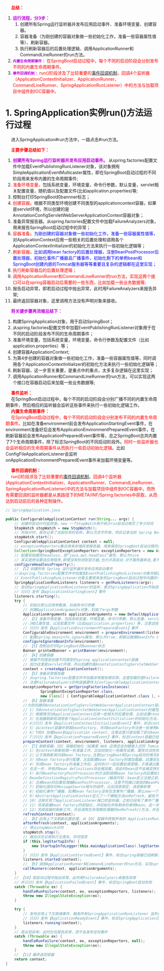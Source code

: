 


&emsp; **<font color = "red">总结：</font>**  
1. **<font color = "clime">运行流程，分3步：</font>**  
	1. 创建所有Spring运行监听器并发布应用启动事件、准备环境变量、创建容器。 
	2. 容器准备（为刚创建的容器对象做一些初始化工作，准备一些容器属性值等）、刷新容器。 
	3. 执行刷新容器后的后置处理逻辑、调用ApplicationRunner和CommandLineRunner的run方法。  
2. **<font color = "clime">`内置生命周期事件：`</font>** <font color = "red">在SpringBoot启动过程中，每个不同的启动阶段会分别发布不同的内置生命周期事件。</font>  
3. **<font color = "clime">`事件回调机制：`</font>** <font color = "red">run()阶段涉及了比较重要的[事件回调机制](/docs/microService/SpringBoot/eventCallback.md)，回调4个监听器（ApplicationContextInitializer、ApplicationRunner、CommandLineRunner、SpringApplicationRunListener）中的方法与加载项目中组件到IOC容器中。</font>

# 1. SpringApplication实例run()方法运行过程
<!-- 
https://mp.weixin.qq.com/s/UgocvaEQkmdRgvkWwjUr7g
-->
&emsp; 进入SpringApplication#run方法中，一路点击#run方法。  

&emsp; **<font color = "red">主要步骤总结如下：</font>**  
1. **<font color = "clime">创建所有Spring运行监听器并发布应用启动事件。</font>** 从spring.factories配置文件中加载EventPublishingRunListener对象，该对象拥有SimpleApplicationEventMulticaster属性，即在SpringBoot启动过程的不同阶段用来发布内置的生命周期事件;  
2. <font color = "red">准备环境变量，</font>包括系统变量，环境变量，命令行参数，默认变量，servlet相关配置变量，随机值以及配置文件(比如application.properties)等;
3. 控制台打印SpringBoot的bannner标志；  
4. <font color = "red">创建容器。</font>根据不同类型环境创建不同类型的applicationcontext容器，如果是servlet环境，所以创建的是AnnotationConfigServletWebServerApplicationContext容器对象；  
5. 准备异常报告器。从spring.factories配置文件中加载FailureAnalyzers对象，用来报告SpringBoot启动过程中的异常；  
6. <font color = "red">容器准备。</font><font color = "blue">为刚创建的容器对象做一些初始化工作，准备一些容器属性值等，</font>对ApplicationContext应用一些相关的后置处理和调用各个ApplicationContextInitializer的初始化方法来执行一些初始化逻辑等；  
7. <font color = "red">刷新容器。</font><font color = "blue">比如调用bean factory的后置处理器，注册BeanPostProcessor后置处理器，初始化事件广播器且广播事件，初始化剩下的单例bean和SpringBoot创建内嵌的Tomcat服务器等等重要且复杂的逻辑都在这里实现；</font>  
8. <font color = "red">执行刷新容器后的后置处理逻辑；</font>  
9. <font color = "red">调用ApplicationRunner和CommandLineRunner的run方法，实现这两个接口可以在spring容器启动后需要的一些东西，比如加载一些业务数据等; </font> 
10. 报告启动异常，即若启动过程中抛出异常，此时用FailureAnalyzers来报告异常;  
11. 最终返回容器对象，这里调用方法没有声明对象来接收。  

&emsp; **<font color = "clime">将关键步骤再浓缩总结下：</font>**  
1. 构建SpringApplication对象，用于启动SpringBoot；  
2. 从spring.factories配置文件中加载EventPublishingRunListener对象用于在不同的启动阶段发布不同的生命周期事件；  
3. 准备环境变量，包括系统变量，环境变量，命令行参数及配置文件（比如application.properties）等；  
4. 创建容器ApplicationContext;  
5. 为第4步创建的容器对象做一些初始化工作，准备一些容器属性值等，同时调用各个ApplicationContextInitializer的初始化方法来执行一些初始化逻辑等；  
6. 刷新容器，这一步至关重要，是重点中的重点，太多复杂逻辑在这里实现；  
7. 调用ApplicationRunner和CommandLineRunner的run方法，可以实现这两个接口在容器启动后来加载一些业务数据等;  


&emsp; **<font color = "red">事件监听：</font>**  
&emsp; 在SpringBoot启动过程中，每个不同的启动阶段会分别广播不同的内置生命周期事件，然后相应的监听器会监听这些事件来执行一些初始化逻辑工作。  
&emsp; **<font color = "red">内置生命周期事件：</font>**  
&emsp; <font color = "red">在SpringBoot启动过程中，每个不同的启动阶段会分别发布不同的内置生命周期事件。</font>比如在准备environment前会发布ApplicationStartingEvent事件，在environment准备好后会发布ApplicationEnvironmentPreparedEvent事件，在刷新容器前会发布ApplicationPreparedEvent事件等，总之SpringBoot总共内置了7个生命周期事件，除了标志SpringBoot的不同启动阶段外。<font color = "red">同时一些监听器也会监听相应的生命周期事件从而执行一些启动初始化逻辑。</font>比如ConfigFileApplicationListener会监听onApplicationEnvironmentPreparedEvent事件来加载环境变量等。  
<!-- 
&emsp; 在SpringBoot启动过程中，每个不同的启动阶段会分别发布不同的内置生命周期事件，然后相应的监听器会监听这些事件来执行一些初始化逻辑工作比如ConfigFileApplicationListener会监听onApplicationEnvironmentPreparedEvent事件来加载环境变量等。  
-->
&emsp; **<font color = "red">事件回调机制：</font>**  
&emsp; <font color = "red">run()阶段涉及了比较重要的[事件回调机制](/docs/microService/SpringBoot/eventCallback.md)，回调4个监听器(ApplicationContextInitializer、ApplicationRunner、CommandLineRunner、SpringApplicationRunListener)中的方法与加载项目中组件到IOC容器中，而所有需要回调的监听器都是从类路径下的META/INF/Spring.factories中获取，从而达到启动前后的各种定制操作。</font>  

```java
// SpringApplication.java

public ConfigurableApplicationContext run(String... args) {
	// 创建并启动计时监控类。new 一个StopWatch用于统计run启动过程花了多少时间
	StopWatch stopWatch = new StopWatch();
	// 开始计时，首先记录了当前任务的名称，默认为空字符串，然后记录当前 Spring Boot 应用启动的开始时间
	stopWatch.start();
	ConfigurableApplicationContext context = null;
	// exceptionReporters集合用来存储异常报告器，用来报告SpringBoot启动过程的异常
	Collection<SpringBootExceptionReporter> exceptionReporters = new ArrayList<>();
	// 配置系统属性headless，即“java.awt.headless”属性，默认为ture
	// 其实是想设置该应用程序,即使没有检测到显示器,也允许其启动.对于服务器来说,是不需要显示器的,所以要这样设置.
	configureHeadlessProperty();
	// 【1】创建所有 Spring 运行监听器并发布应用启动事件
    //从spring.factories配置文件中加载到EventPublishingRunListener对象并赋值给SpringApplicationRunListeners
	// EventPublishingRunListener对象主要用来发布SpringBoot启动过程中内置的一些生命周期事件，标志每个不同启动阶段
	SpringApplicationRunListeners listeners = getRunListeners(args);
	// 启动SpringApplicationRunListener的监听，表示SpringApplication开始启动。
	// 》》》》》发布【ApplicationStartingEvent】事件
	listeners.starting();
	try {
        // 初始化默认应用参数类，封装命令行参数
		// 创建ApplicationArguments对象，封装了args参数
		ApplicationArguments applicationArguments = new DefaultApplicationArguments(args);
		// 【2】准备环境变量，包括系统变量，环境变量，命令行参数，默认变量，servlet相关配置变量，随机值，
		// JNDI属性值，以及配置文件（比如application.properties）等，注意这些环境变量是有优先级的
		// 》》》》》发布【ApplicationEnvironmentPreparedEvent】事件
		ConfigurableEnvironment environment = prepareEnvironment(listeners,applicationArguments);
		// 配置spring.beaninfo.ignore属性，默认为true，即跳过搜索BeanInfo classes.
		configureIgnoreBeanInfo(environment);
		// 【3】控制台打印SpringBoot的bannner标志
		Banner printedBanner = printBanner(environment);
		// 【4】创建容器
        // 根据不同类型创建不同类型的spring applicationcontext容器
		// 因为这里是servlet环境，所以创建的是AnnotationConfigServletWebServerApplicationContext容器对象
		context = createApplicationContext();
		// 【5】准备异常报告器
        // 从spring.factories配置文件中加载异常报告期实例，这里加载的是FailureAnalyzers
		// 注意FailureAnalyzers的构造器要传入ConfigurableApplicationContext，因为要从context中获取beanFactory和environment
		exceptionReporters = getSpringFactoriesInstances(
				SpringBootExceptionReporter.class,
				new Class[] { ConfigurableApplicationContext.class }, context); // ConfigurableApplicationContext是AnnotationConfigServletWebServerApplicationContext的父接口
		// 【6】容器准备
        //为刚创建的AnnotationConfigServletWebServerApplicationContext容器对象做一些初始化工作，准备一些容器属性值等
		// 1）为AnnotationConfigServletWebServerApplicationContext的属性AnnotatedBeanDefinitionReader和ClassPathBeanDefinitionScanner设置environgment属性
		// 2）根据情况对ApplicationContext应用一些相关的后置处理，比如设置resourceLoader属性等
		// 3）在容器刷新前调用各个ApplicationContextInitializer的初始化方法，ApplicationContextInitializer是在构建SpringApplication对象时从spring.factories中加载的
		// 4）》》》》》发布【ApplicationContextInitializedEvent】事件，标志context容器被创建且已准备好
		// 5）从context容器中获取beanFactory，并向beanFactory中注册一些单例bean，比如applicationArguments，printedBanner
		// 6）TODO 加载bean到application context，注意这里只是加载了部分bean比如mainApplication这个bean，大部分bean应该是在AbstractApplicationContext.refresh方法中被加载？这里留个疑问先
		// 7）》》》》》发布【ApplicationPreparedEvent】事件，标志Context容器已经准备完成
		prepareContext(context, environment, listeners, applicationArguments,printedBanner);
		// 【7】刷新容器，IOC 容器初始化（如果是 Web 应用还会创建嵌入式的 Tomcat），扫描、创建、加载所有组件
		// 1）在context刷新前做一些准备工作，比如初始化一些属性设置，属性合法性校验和保存容器中的一些早期事件等；
		// 2）让子类刷新其内部bean factory,注意SpringBoot和Spring启动的情况执行逻辑不一样
		// 3）对bean factory进行配置，比如配置bean factory的类加载器，后置处理器等
		// 4）完成bean factory的准备工作后，此时执行一些后置处理逻辑，子类通过重写这个方法来在BeanFactory创建并预准备完成以后做进一步的设置
		// 在这一步，所有的bean definitions将会被加载，但此时bean还不会被实例化
		// 5）执行BeanFactoryPostProcessor的方法即调用bean factory的后置处理器：
		// BeanDefinitionRegistryPostProcessor（触发时机：bean定义注册之前）和BeanFactoryPostProcessor（触发时机：bean定义注册之后bean实例化之前）
		// 6）注册bean的后置处理器BeanPostProcessor，注意不同接口类型的BeanPostProcessor；在Bean创建前后的执行时机是不一样的
		// 7）初始化国际化MessageSource相关的组件，比如消息绑定，消息解析等
		// 8）初始化事件广播器，如果bean factory没有包含事件广播器，那么new一个SimpleApplicationEventMulticaster广播器对象并注册到bean factory中
		// 9）AbstractApplicationContext定义了一个模板方法onRefresh，留给子类覆写，比如ServletWebServerApplicationContext覆写了该方法来创建内嵌的tomcat容器
		// 10）注册实现了ApplicationListener接口的监听器，之前已经有了事件广播器，此时就可以派发一些early application events
		// 11）完成容器bean factory的初始化，并初始化所有剩余的单例bean。这一步非常重要，一些bean postprocessor会在这里调用。
		// 12）完成容器的刷新工作，并且调用生命周期处理器的onRefresh()方法，并且发布ContextRefreshedEvent事件
		refreshContext(context);
		// 【8】应用上下文刷新后置处理，从 IOC 容器中获取所有的 ApplicationRunner 和 CommandLineRunner 进行回调
		afterRefresh(context, applicationArguments);
		// 停止stopWatch计时
		stopWatch.stop();
		// 输出日志记录执行主类名、时间信息
		if (this.logStartupInfo) {
			new StartupInfoLogger(this.mainApplicationClass).logStarted(getApplicationLog(), stopWatch);
		}
		// 》》》》》发布【ApplicationStartedEvent】事件，标志spring容器已经刷新，此时所有的bean实例都已经加载完毕
		listeners.started(context);
		// 【9】调用ApplicationRunner和CommandLineRunner的run方法，实现spring容器启动后需要做的一些东西比如加载一些业务数据等
		callRunners(context, applicationArguments);
	}
	// 【10】若启动过程中抛出异常，此时用FailureAnalyzers来报告异常
	// 并》》》》》发布【ApplicationFailedEvent】事件，标志SpringBoot启动失败
	catch (Throwable ex) {
		handleRunFailure(context, ex, exceptionReporters, listeners);
		throw new IllegalStateException(ex);
	}

	try {
        // 发布应用上下文就绪事件，触发所有SpringApplicationRunListener 监听器的running事件方法。
		// 》》》》》发布【ApplicationReadyEvent】事件，标志SpringApplication已经正在运行即已经成功启动，可以接收服务请求了。
		listeners.running(context);
	}
	// 若出现异常，此时仅仅报告异常，而不会发布任何事件
	catch (Throwable ex) {
		handleRunFailure(context, ex, exceptionReporters, null);
		throw new IllegalStateException(ex);
	}
	// 【11】最终返回容器
	return context;
}
```

<!-- 

1.1. 关键流程解析  
&emsp; 从上述流程中，挑以下几个进行分析。

1.1.1. 步骤3：设置系统属性java.awt.headless的值  

```java
this.configureHeadlessProperty();
```
&emsp; 设置该默认值为：true，Java.awt.headless = true 有什么作用？  
&emsp; 对于一个Java服务器来说经常要处理一些图形元素，例如地图的创建或者图形和图表等。这些API基本上总是需要运行一个X-server以便能使用AWT（Abstract Window Toolkit，抽象窗口工具集）。然而运行一个不必要的 X-server 并不是一种好的管理方式。有时甚至不能运行 X-server,因此最好的方案是运行 headless 服务器，来进行简单的图像处理。  
&emsp; 参考：www.cnblogs.com/princessd8251/p/4000016.html  

1.1.2. 步骤6：根据运行监听器和应用参数来准备 Spring 环境  

```java
ConfigurableEnvironment environment = this.prepareEnvironment(listeners, applicationArguments);
this.configureIgnoreBeanInfo(environment);
```
&emsp; this.prepareEnvironment()源码：  

```java
private ConfigurableEnvironment prepareEnvironment(SpringApplicationRunListeners listeners, ApplicationArguments applicationArguments) {
    // 6.1) 获取（或者创建）应用环境
        //分为标准 Servlet 环境和标准环境
    ConfigurableEnvironment environment = this.getOrCreateEnvironment();
    // 6.2) 配置应用环境
        // 配置 property sources
        //配置 Profiles
    this.configureEnvironment((ConfigurableEnvironment)environment, applicationArguments.getSourceArgs());
    ConfigurationPropertySources.attach((Environment)environment);
    listeners.environmentPrepared((ConfigurableEnvironment)environment);
    this.bindToSpringApplication((ConfigurableEnvironment)environment);
    if (!this.isCustomEnvironment) {
        environment = (new EnvironmentConverter(this.getClassLoader())).convertEnvironmentIfNecessary((ConfigurableEnvironment)environment, this.deduceEnvironmentClass());
    }

    ConfigurationPropertySources.attach((Environment)environment);
    return (ConfigurableEnvironment)environment;
}
```

1.1.3. 步骤8：准备应用上下文  

```java
this.prepareContext(context, environment, listeners, applicationArguments, printedBanner);
```
&emsp; this.prepareContext()源码：  

```java
private void prepareContext(ConfigurableApplicationContext context, ConfigurableEnvironment environment, SpringApplicationRunListeners listeners, ApplicationArguments applicationArguments, Banner printedBanner) {
    //绑定环境到上下文
    context.setEnvironment(environment);
    //配置上下文的 bean 生成器及资源加载器
    this.postProcessApplicationContext(context);
    //为上下文应用所有初始化器
    this.applyInitializers(context);
    //触发所有 SpringApplicationRunListener 监听器的 contextPrepared 事件方法
    listeners.contextPrepared(context);
    //记录启动日志
    if (this.logStartupInfo) {
        this.logStartupInfo(context.getParent() == null);
        this.logStartupProfileInfo(context);
    }
    //注册两个特殊的单例bean
    ConfigurableListableBeanFactory beanFactory = context.getBeanFactory();
    beanFactory.registerSingleton("springApplicationArguments", applicationArguments);
    if (printedBanner != null) {
        beanFactory.registerSingleton("springBootBanner", printedBanner);
    }

    if (beanFactory instanceof DefaultListableBeanFactory) {
        ((DefaultListableBeanFactory)beanFactory).setAllowBeanDefinitionOverriding(this.allowBeanDefinitionOverriding);
    }

    if (this.lazyInitialization) {
        context.addBeanFactoryPostProcessor(new LazyInitializationBeanFactoryPostProcessor());
    }
    //加载所有资源
    Set<Object> sources = this.getAllSources();
    Assert.notEmpty(sources, "Sources must not be empty");
    this.load(context, sources.toArray(new Object[0]));
    //触发所有 SpringApplicationRunListener 监听器的 contextLoaded 事件方法
    listeners.contextLoaded(context);
}
```
-->
